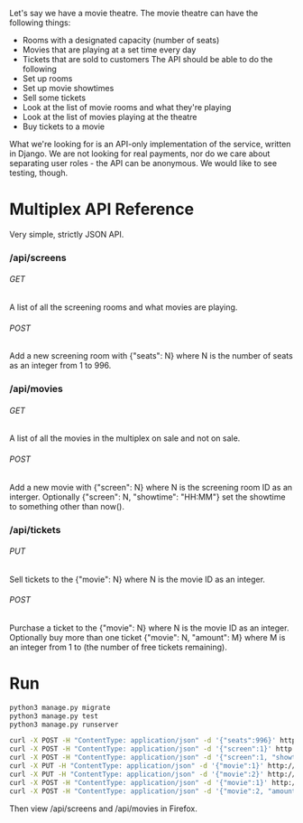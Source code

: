 Let's say we have a movie theatre. The movie theatre can have the following things:
- Rooms with a designated capacity (number of seats)
- Movies that are playing at a set time every day
- Tickets that are sold to customers
The API should be able to do the following
- Set up rooms
- Set up movie showtimes
- Sell some tickets
- Look at the list of movie rooms and what they're playing
- Look at the list of movies playing at the theatre
- Buy tickets to a movie

What we're looking for is an API-only implementation of the service, written in Django. We are not looking for real payments, nor do we care about separating user roles - the API can be anonymous. We would like to see testing, though.

# Multiplex API Reference

Very simple, strictly JSON API.

### /api/screens
###### GET
A list of all the screening rooms and what movies are playing.
###### POST
Add a new screening room with {"seats": N} where N is the number of seats as an integer from 1 to 996.
### /api/movies
###### GET
A list of all the movies in the multiplex on sale and not on sale.
###### POST
Add a new movie with {"screen": N} where N is the screening room ID as an interger. Optionally {"screen": N, "showtime": "HH:MM"} set the showtime to something other than now().
### /api/tickets
###### PUT
Sell tickets to the {"movie": N} where N is the movie ID as an integer.
###### POST
Purchase a ticket to the {"movie": N} where N is the movie ID as an integer. Optionally buy more than one ticket {"movie": N, "amount": M} where M is an integer from 1 to (the number of free tickets remaining). 
# Run
```bash
python3 manage.py migrate
python3 manage.py test
python3 manage.py runserver
```
```bash
curl -X POST -H "ContentType: application/json" -d '{"seats":996}' http://localhost:8000/api/screens
curl -X POST -H "ContentType: application/json" -d '{"screen":1}' http://localhost:8000/api/movies
curl -X POST -H "ContentType: application/json" -d '{"screen":1, "showtime": "11:22"}' http://localhost:8000/api/movies
curl -X PUT -H "ContentType: application/json" -d '{"movie":1}' http://localhost:8000/api/tickets
curl -X PUT -H "ContentType: application/json" -d '{"movie":2}' http://localhost:8000/api/tickets
curl -X POST -H "ContentType: application/json" -d '{"movie":1}' http://localhost:8000/api/tickets
curl -X POST -H "ContentType: application/json" -d '{"movie":2, "amount": 996}' http://localhost:8000/api/tickets
```
Then view /api/screens and /api/movies in Firefox.
